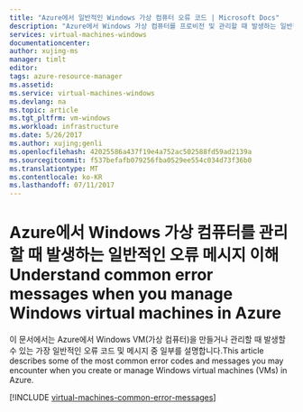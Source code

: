```yaml
---
title: "Azure에서 일반적인 Windows 가상 컴퓨터 오류 코드 | Microsoft Docs"
description: "Azure에서 Windows 가상 컴퓨터를 프로비전 및 관리할 때 발생하는 일반적인 오류 코드 중 일부를 이해합니다."
services: virtual-machines-windows
documentationcenter: 
author: xujing-ms
manager: timlt
editor: 
tags: azure-resource-manager
ms.assetid: 
ms.service: virtual-machines-windows
ms.devlang: na
ms.topic: article
ms.tgt_pltfrm: vm-windows
ms.workload: infrastructure
ms.date: 5/26/2017
ms.author: xujing;genli
ms.openlocfilehash: 42025586a437f19e4a752ac502588fd59ad2139a
ms.sourcegitcommit: f537befafb079256fba0529ee554c034d73f36b0
ms.translationtype: MT
ms.contentlocale: ko-KR
ms.lasthandoff: 07/11/2017
---
```

# <a name="understand-common-error-messages-when-you-manage-windows-virtual-machines-in-azure"></a><span data-ttu-id="3c4a4-103">Azure에서 Windows 가상 컴퓨터를 관리할 때 발생하는 일반적인 오류 메시지 이해</span><span class="sxs-lookup"><span data-stu-id="3c4a4-103">Understand common error messages when you manage Windows virtual machines in Azure</span></span>

<span data-ttu-id="3c4a4-104">이 문서에서는 Azure에서 Windows VM(가상 컴퓨터)을 만들거나 관리할 때 발생할 수 있는 가장 일반적인 오류 코드 및 메시지 중 일부를 설명합니다.</span><span class="sxs-lookup"><span data-stu-id="3c4a4-104">This article describes some of the most common error codes and messages you may encounter when you create or manage Windows virtual machines (VMs) in Azure.</span></span>

[!INCLUDE [virtual-machines-common-error-messages](../../../includes/virtual-machines-common-error-messages.md)]